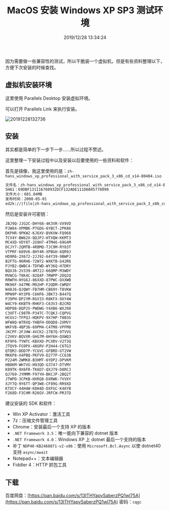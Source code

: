 ﻿---
title: "MacOS 安装 Windows XP SP3 测试环境"
date: "2019/12/28 13:34:24"
updated: "2019/12/28 13:34:24"
permalink: "macos-installation-windows-xp-sp3-test-environment"
tags:
 - Windows XP
 - 虚拟机
categories:
 - [操作系统, MacOS]
---

因为需要做一些兼容性的测试，所以干脆装一个虚拟机，但是有些资料整理以下，方便下次安装的时候查找。

## 虚拟机安装环境

这里使用 Parallels Desktop 安装虚拟环境。

可以打开 Parallels Link 来执行安装。

![20191228132736](https://hd2y.oss-cn-beijing.aliyuncs.com/20191228132736_1577510948773.jpg)

## 安装

其实都是简单的下一步下一步……所以过程不赘述。

这里整理一下安装过程中以及安装以后要使用的一些资料和软件：

首先是镜像，我这里使用的是：`zh-hans_windows_xp_professional_with_service_pack_3_x86_cd_x14-80404.iso`

```html
文件名：zh-hans_windows_xp_professional_with_service_pack_3_x86_cd_x14-80404.iso
SHA1：69DBF131116760932DCF132ADE111D6B45778098
文件大小：601.04MB
发布时间：2008-05-01
ed2k://|file|zh-hans_windows_xp_professional_with_service_pack_3_x86_cd_x14-80404.iso|630239232|CD0900AFA058ACB6345761969CBCBFF4|/
```

然后是安装许可密钥：

```html
JBJ9Q-JJG2C-DHY68-4K3VR-VX9VD
PJW84-XPMBK-P7GDG-6YBCT-2PK86
DKPHR-9PKW2-KJ6XV-BVKVW-FQ968
TCV4Y-BW62X-QQJPJ-HTXQW-KKMT3
MC4XD-VDY8T-2G9H7-4TM46-69G4M
DCJY7-2QMTB-4RBMQ-TJC9M-RY83T
VTPRF-689V6-8HY4R-XPBGH-6QR9J
HD9R6-2X672-2JJ92-64Y39-9BWPJ
B2FTG-96RH6-72W72-WXKTB-G42R6
PJYB2-QWBC4-TDFWD-WY36Q-H7DRY
BQXJ6-2V339-4M72J-66QMP-M3WDY
MVWCG-T8K4C-82Q4F-7RWPP-2DQ2Q
RRWFH-HYG6J-86XXD-87PWC-DXXWB
MK96F-X47MK-M92HP-F2QDM-CWRDY
W48J6-QJQWY-FB7HM-CB69Y-T8VKW
MPW9P-HY3P8-C6HF6-JBK73-B447Q
PJ9PH-DP2YM-RGV33-R8KFX-9XY4W
W4CY9-KKBT9-RHKF3-C63V3-B2CRD
HDP88-DQP2V-PWDWG-Y4XB6-WXJ98
C3XFT-C98TR-P34TC-TCQKJ-CQPVG
HCGVJ-TFPQJ-HQKPV-9X7HP-T8B3G
WFW8Q-W7RXQ-YHBFH-DDQD8-2XMVY
WKFVB-4BP36-69PM4-C4TM8-VPFM8
JKCPF-2FJHW-4VCK2-27B7Q-9TVVG
C2VKV-BQVXR-GHG7M-6HY6H-QXWQ3
KF9F6-TYWTC-KBXXD-PCXRV-V2T3Q
JTQV9-FG9PX-48GRV-P2H44-C6TG3
QTQMJ-DDD7P-YCGVC-GFBRD-GT2VW
MK6P8-X4PBQ-PKFV9-D277P-CC63B
P224M-2WMK8-B3HMT-6YDP2-DPVKM
HB8KM-WH7VG-H93QD-G3747-DTVMY
K89TK-9X6FR-TK6D7-QXJ79-D8RCJ
QJ769-JYMMM-F97YH-BKCJP-2BQ2T
JTWPD-3CPKB-HXRQ8-DXRWK-7VVXY
XJY7Q-9Y6TT-QP3W8-CF89G-RR9XD
KTXCY-44H4W-K8H4D-DXFGC-K46YB
F268D-F3CHM-R26GV-JRFCW-PR37D
```

建议安装的 SDK 和软件：
- Win XP Activator：激活工具
- 7z：压缩文件管理工具
- Chrome：安装最后一个支持 XP 的版本
- `.NET Framework 3.5`：唯一能向下兼容的 dotnet 版本
- `.NET Framework 4.0`：Windows XP 上 dotnet 最后一个支持的版本
- 补丁 `NDP40-KB2468871-v2-x86`：使用 `Microsoft.Bcl.Async` 以使 dotnet40 支持 `async/await`
- Notepad++：文本编辑器
- Fiddler 4：HTTP 抓包工具

## 下载

百度网盘：[https://pan.baidu.com/s/13ITHYapvSaberzPQ1wl75A](https://pan.baidu.com/s/13ITHYapvSaberzPQ1wl75A)  密码：`cqgc`












